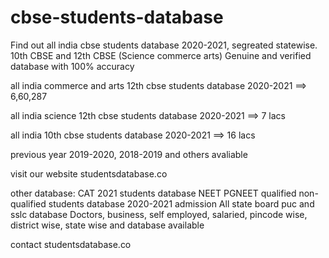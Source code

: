 # cbse-students-database
Find out all india cbse students database 2020-2021, segreated statewise. 10th CBSE and 12th CBSE (Science commerce arts)
Genuine and verified database with 100% accuracy

all india commerce and arts 12th cbse students database 2020-2021 ==> 6,60,287

all india science 12th cbse students database 2020-2021 ==> 7 lacs

all india 10th cbse students database 2020-2021 ==> 16 lacs

previous year 2019-2020, 2018-2019 and others avaliable


visit our website studentsdatabase.co 

other database: 
CAT 2021 students database
NEET PGNEET qualified non-qualified students database 2020-2021 admission
All state board puc and sslc database 
Doctors, business, self employed, salaried, pincode wise, district wise, state wise and database available 


contact studentsdatabase.co
